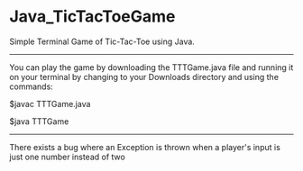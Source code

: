 # Java_TicTacToeGame

Simple Terminal Game of Tic-Tac-Toe using Java.

------------------------------------------------------------------------------------------
You can play the game by downloading the TTTGame.java file and running it on your terminal
by changing to your Downloads directory and using the commands:

$javac TTTGame.java 

$java TTTGame

-------------------------------------------------------------------------------------------------------
There exists a bug where an Exception is thrown when a player's input is just one number instead of two
